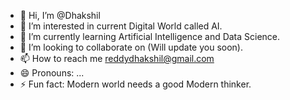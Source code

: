 - 👋 Hi, I’m @Dhakshil
- 👀 I’m interested in current Digital World called AI.
- 🌱 I’m currently learning Artificial Intelligence and Data Science.
- 💞️ I’m looking to collaborate on (Will update you soon).
- 📫 How to reach me reddydhakshil@gmail.com
- 😄 Pronouns: ...
- ⚡ Fun fact: Modern world needs a good Modern thinker.

<!---
Dhakshil/Dhakshil is a ✨ special ✨ repository because its `README.md` (this file) appears on your GitHub profile.
You can click the Preview link to take a look at your changes.
--->

